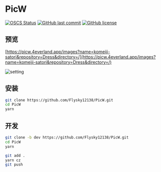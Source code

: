# PicW

[![OSCS Status](https://www.oscs1024.com/platform/badge/Flysky12138/PicW.svg?size=small)](https://www.murphysec.com/dr/DPyZpGkNcCP12oul7S)
[![GitHub last commit](https://img.shields.io/github/last-commit/Flysky12138/PicW)](https://github.com/Flysky12138/PicW/commits/master)
[![GitHub license](https://img.shields.io/github/license/Flysky12138/PicW)](https://github.com/Flysky12138/PicW/blob/master/LICENSE)

## 预览

[https://picw.4everland.app/images?name=komeiji-satori&repository=Dress&directory=/](https://picw.4everland.app/images?name=komeiji-satori&repository=Dress&directory=/)

![setting](https://cdn.jsdelivr.net/gh/Flysky12138/warehouse/PicW/picw/0d6a297e1449500b7b65421638893337.webp)

## 安装

```bash
git clone https://github.com/Flysky12138/PicW.git
cd PicW
yarn
```

## 开发

```bash
git clone -b dev https://github.com/Flysky12138/PicW.git
cd PicW
yarn

git add .
yarn cz
git push
```

